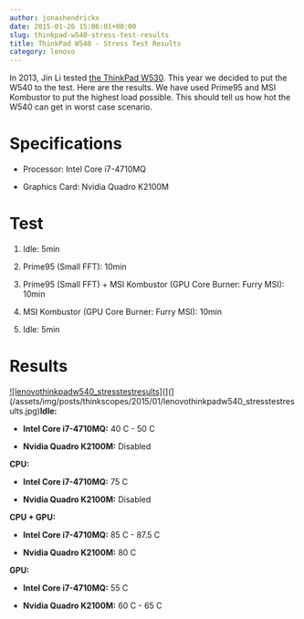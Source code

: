 ```yaml
---
author: jonashendrickx
date: 2015-01-26 15:06:01+00:00
slug: thinkpad-w540-stress-test-results
title: ThinkPad W540 - Stress Test Results
category: lenovo
---
```

In 2013, Jin Li tested [the ThinkPad W530](/blog/2013/04/17/thinkpad-w530-cpugpu-stress-test-result/). This year we decided to put the W540 to the test. Here are the results. We have used Prime95 and MSI Kombustor to put the highest load possible. This should tell us how hot the W540 can get in worst case scenario.


# Specifications





  * Processor: Intel Core i7-4710MQ

  * Graphics Card: Nvidia Quadro K2100M




# Test





  1. Idle: 5min

  2. Prime95 (Small FFT): 10min

  3. Prime95 (Small FFT) + MSI Kombustor (GPU Core Burner: Furry MSI): 10min

  4. MSI Kombustor (GPU Core Burner: Furry MSI): 10min

  5. Idle: 5min




# Results


[![lenovothinkpadw540_stresstestresults](](/assets/img/posts/thinkscopes/2015/01/lenovothinkpadw540_stresstestresults-1024x508.jpg)](](/assets/img/posts/thinkscopes/2015/01/lenovothinkpadw540_stresstestresults.jpg)**Idle:**



  * **Intel Core i7-4710MQ:** 40 C - 50 C

  * **Nvidia Quadro K2100M:** Disabled


**CPU:**



  * **Intel Core i7-4710MQ:** 75 C

  * **Nvidia Quadro K2100M:** Disabled


**CPU + GPU:**



  * **Intel Core i7-4710MQ:** 85 C - 87.5 C

  * **Nvidia Quadro K2100M:** 80 C


**GPU:**



  * **Intel Core i7-4710MQ:** 55 C

  * **Nvidia Quadro K2100M:** 60 C - 65 C



